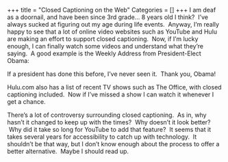 +++
title = "Closed Captioning on the Web"
Categories = []
+++
I am deaf as a doornail, and have been since 3rd grade&#8230; 8 years old I think?  I&#8217;ve always sucked at figuring out my age during life events.  Anyway, I&#8217;m really happy to see that a lot of online video websites such as YouTube and Hulu are making an effort to support closed captioning.  Now, if I&#8217;m lucky enough, I can finally watch some videos and understand what they&#8217;re saying.  A good example is the Weekly Address from President-Elect Obama:

<span class='embed-youtube' style='text-align:center; display: block;'></span> 
If a president has done this before, I&#8217;ve never seen it.  Thank you, Obama!

Hulu.com also has a list of recent TV shows such as The Office, with closed captioning included.  Now if I&#8217;ve missed a show I can watch it whenever I get a chance.

There&#8217;s a lot of controversy surrounding closed captioning.  As in, why hasn&#8217;t it changed to keep up with the times?  Why doesn&#8217;t it look better?  Why did it take so long for YouTube to add that feature?  It seems that it takes several years for accessibility to catch up with technology.  It shouldn&#8217;t be that way, but I don&#8217;t know enough about the process to offer a better alternative.  Maybe I should read up.
